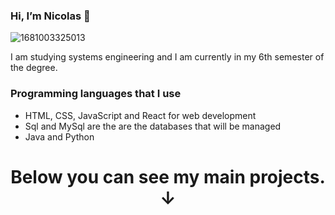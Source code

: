 ### Hi, I’m Nicolas 👋
![1681003325013](https://github.com/Nicolas2508Ca/Nicolas2508Ca/assets/134456799/539ee77c-6589-40ed-a0e8-e17d79d90ba6)

I am studying systems engineering and I am currently in my 6th semester of the degree.

### Programming languages ​​that I use

* HTML, CSS, JavaScript and React for web development
* Sql and MySql are the are the databases that will be managed
* Java and Python
<h1 align="center">Below you can see my main projects. ↓ </h1>
